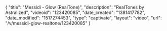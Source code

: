 {
    "title": "Messidi - Glow (RealTone)",
    "description": "RealTones by Astralized",
    "videoid": "123420085",
    "date_created": "1381417782",
    "date_modified": "1517274453",
    "type": "captivate",
    "layout": "video",
    "url": "\/v\/messidi-glow-realtone\/123420085"
}